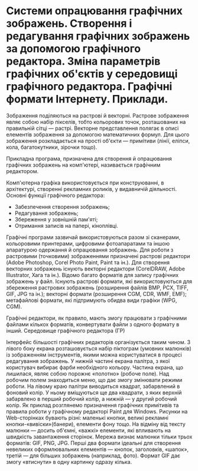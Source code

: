 # Системи опрацювання графічних зображень. Створення і редагування графічних зображень за допомогою графічного редактора. Зміна параметрів графічних об'єктів у середовищі графічного редактора. Графічні формати Інтернету. Приклади.

Зображення поділяються на растрові й векторні. Растрове зображення являє собою набір пікселів, тобто кольорових точок, розташованих на правильній сітці — растрі. Векторне представлення полягає в описі елементів зображення за допомогою математичних формул. Для цього зображення розкладається на прості об'єкти — примітиви (лінії, еліпси, кола, багатокутники, зірочки тощо).

Прикладна програма, призначена для створення й опрацювання графічних зображень на комп'ютері, називається графічним редактором.

Комп'ютерна графіка використовується при конструюванні, в архітектурі, створенні рекламних роликів, у видавничій діяльності.
Основні функції графічного редактора:

- Забезпечення створення зображень;
- Редагування зображень;
- Збереження у зовнішній пам'яті;
- Отримання записів на папері, кіноплівці.

Графічні програми зазвичай використовуються разом зі сканерами, кольоровими принтерами, цифровими фотоапаратами та іншою апаратурою одержання й опрацювання зображень. Для роботи з растровими (точковими) зображеннями призначені растрові редактори (Adobe Photoshop, Согel Photo Раіnt, Раіnt та ін.). Для створення векторних зображень існують векторні редактори (СогеlDRAW, Аdobe  Illustrator, Хага та ін.).
Відомо багато форматів для запису графічних зображень у файл. Існують растрові формати, які використовуються для збереження растрових зображень (розширення файлів ВМР, РСХ, ТІFF, GIF, JPG та ін.); векторні формати (розширення СGМ, СDR, WMF, ЕМF); метафайлові формати, які підтримують обидва види графіки (WPG, СGМ).

Графічні редактори, як правило, мають змогу працювати з графічними файлами кількох форматів, конвертувати файли з одного формату в інший.
Середовище графічного редактора (ГР)

Інтерфейс більшості графічних редакторів організується таким чином. З лівого боку екрана розташовується набір піктограм (умовних малюнків) із зображенням інструментів, якими можна користуватися в процесі редагування зображень. У нижній частині екрана палітра, з якої користувач вибирає фарби необхідного кольору. Частина екрана, що лишилася, являє собою порожнє «полотно» (робоче поле). Над робочим полем знаходиться меню, що дає змогу змінювати режими роботи. На лівому краю палітри виводиться квадрат, забарвлений в фоновий колір. У ньому вміщуються ще два квадрати, з яких верхній забарвлено в перший робочий колір, а нижній — у другий робочий колір.
Як приклад розглянемо призначення графічних примітивів та правила роботи у графічному редакторі Раіnt для Windows.
Рисунки на Web-сторінках бувають різні: маленькі кнопки, великі рекламні кнопки-«вивіски»(банери), елементи фону тощо. На відміну від тексту малюнки — досить об'ємні, «важкі» елементи, які впливають на швидкість завантаження сторінок. Мережа визнає малюнки тільки трьох форматів: GIF, PNG, JPG. Перші два формати ідеальні для створення невеликих оформлювальних елементів — кнопок, заголовків, «шапок», третій — для більших зображень (наприклад, фото). Формат GIF дає змогу «втиснути» в одну картинку одразу кілька.

